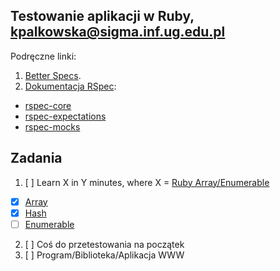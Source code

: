 ## Testowanie aplikacji w Ruby, kpalkowska@sigma.inf.ug.edu.pl


Podręczne linki:

1. [Better Specs](http://betterspecs.org/).
1. [Dokumentacja RSpec](http://rspec.info/):
  - [rspec-core](https://github.com/rspec/rspec-core)
  - [rspec-expectations](https://github.com/rspec/rspec-expectations)
  - [rspec-mocks](https://github.com/rspec/rspec-mocks)


## Zadania

1. [ ] Learn X in Y minutes, where X = [Ruby Array/Enumerable](/)
  - [x] [Array](ruby.md#tablice)
  - [x] [Hash](ruby.md#hashe)
  - [ ] [Enumerable](ruby.md#enumerable)
2. [ ] Coś do przetestowania na początek
3. [ ] Program/Biblioteka/Aplikacja WWW
